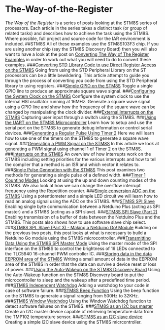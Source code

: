 # The-Way-of-the-Register
*The Way of the Register* is a series of posts looking at the STM8S series of processors. Each article in the series takes a distinct task (or group of related tasks) and describes how to achieve the task using the STM8S. Where possible, full project and source code for the IAR environment is included.
##STM8S
All of these examples use the STM8S103F3 chip.  If you are using another chip (say the STM8S Discovery Board) then you will also want to have a look at the post on [Converting The Way of The Register Examples](http://blog.mark-stevens.co.uk/?p=664) in order to work out what you will need to do to convert these examples.
###[Converting STD Library Code to use Direct Register Access on the STM8S](http://blog.mark-stevens.co.uk/?p=526)
Going from using the STD Peripheral Library on the ST processors can be a little bewildering.  This article attempt to guide you through the process of converting you code from using the STD Peripheral library to using registers.
###[Simple GPIO on the STM8S](http://blog.mark-stevens.co.uk/?p=533)
Toggle a single GPIO line to produce an approximate square wave signal.
###[Configuring the System Clock on the STM8S](http://blog.mark-stevens.co.uk/?p=568)
Configure the system clock to use the internal HSI oscillator running at 16MHz.  Generate a square wave signal using a GPIO line and show how the frequency of the square wave can be changed by manipulating the clock divider.
###[External Interrupts on the STM8S](http://blog.mark-stevens.co.uk/?p=601)
Capturing user input through a switch using the STM8S.
###[Using the UART on the STM8S Microcontroller](http://blog.mark-stevens.co.uk/?p=625)
Learn how to setup and use the serial port on the STM8S to generate debug information or control serial devices.
###[Generating a Regular Pulse Using Timer 2](http://blog.mark-stevens.co.uk/?p=635)
Here we will learn how to use one of the timers on the STM8S to generate a square wave signal.
###[Generating a PWM Signal on the STM8S](http://blog.mark-stevens.co.uk/?p=645)
In this article we look at generating a PWM signal using channel 1 of Timer 2 on the STM8S.
###[Interrupts on the STM8S](http://blog.mark-stevens.co.uk/?p=682)
An overview of how interrupts work on the STM8S including setting priorities for the various interrupts and how to tell the compiler that a method is an ISR and which vector it relates to.
###[Single Pulse Generation with the STM8S](http://blog.mark-stevens.co.uk/?p=699)
This post examines two methods for generating a single pulse of a defined width.
###[Timer 1 Counting Modes](http://blog.mark-stevens.co.uk/?p=715)
Looking at using the up and down counting modes of the STM8S.  We also look at how we can change the overflow interrupt frequency using the Repetition counter.
###[Single conversion ADC on the STM8S](http://blog.mark-stevens.co.uk/?p=725)
Using a potentiometer and a simple LED circuit we will learn how to read an analog signal using the ADC on the STM8S.
###[STM8S SPI Slave](http://blog.mark-stevens.co.uk/?p=791)
Enabling single byte communication between a Netduino Plus (acting as SPI master) and a STM8S (acting as a SPI slave).
###[STM8S SPI Slave (Part 2)](http://blog.mark-stevens.co.uk/?p=800)
Enabling transmission of a buffer of data between the Netduino Plus and the STM8S.  This posts also shows how to use software slave chip select.
###[STM8S SPL Slave (Part 3) - Making a Netduino Go! Module](http://blog.mark-stevens.co.uk/?p=812)
Building on the previous two posts, this post looks at what is necessary to build a Netduino Go module using the STM8S microcontroller.
###[Transmitting Data Using the STM8S SPI Master Mode](http://blog.mark-stevens.co.uk/?p=976")
Using the master mode of the SPI interface on the STM8S to control the brightness of 16 LEDs connected to the TLC5940 16-channel PWM controller IC.
###[Storing data in the data EEPROM area of the STM8S](http://blog.mark-stevens.co.uk/2013/09/storing-data-eeprom-stm8s/")
Writing a small amount of data in the EEPROM area of the STM8S in order that the data can survive a device reset or loss of power.
###[Using the Auto-Wakeup on the STM8S Discovery Board](http://blog.mark-stevens.co.uk/2014/06/auto-wakeup-stm8s/")
Using the Auto-Wakeup function on the STM8S Discovery board to put the microcontroller to sleep and the wakeup after a predefined time period.
###[STM8S Independent Watchdog](http://blog.mark-stevens.co.uk/2014/06/stm8s-independent-watchdog/)
Adding a watchdog to your code in case of software failure.
###[STM8S Beep Function](http://blog.mark-stevens.co.uk/2014/07/stm8s-beep-function/)
Using the beep function on the STM8S to generate a signal ranging from 500Hz to 32KHz.
###[STM8S Window Watchdog](http://blog.mark-stevens.co.uk/2014/07/window-watchdog/")
Using the Window Watchdog function to detect software failures on the STM8S.
###[STM8S as an I2C bus master](http://blog.mark-stevens.co.uk/2015/05/stm8s-i2c-master-devices/")
Create an I2C master device capable of retrieving temperature data from the TMP102 temperature sensor.
###[STM8S as an I2C slave device](http://blog.mark-stevens.co.uk/2015/05/stm8s-i2c-slave-device/)
Creating a simple I2C slave device using the STM8S micrcontroller.
